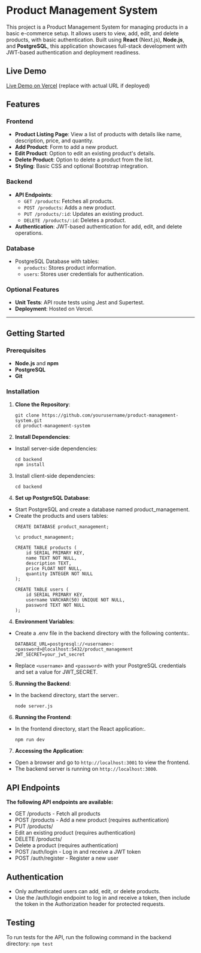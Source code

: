 # Product Management System

This project is a Product Management System for managing products in a basic e-commerce setup. It allows users to view, add, edit, and delete products, with basic authentication. Built using **React** (Next.js), **Node.js**, and **PostgreSQL**, this application showcases full-stack development with JWT-based authentication and deployment readiness.

## Live Demo

[Live Demo on Vercel](https://your-app-url.vercel.app) (replace with actual URL if deployed)

## Features

### Frontend
- **Product Listing Page**: View a list of products with details like name, description, price, and quantity.
- **Add Product**: Form to add a new product.
- **Edit Product**: Option to edit an existing product's details.
- **Delete Product**: Option to delete a product from the list.
- **Styling**: Basic CSS and optional Bootstrap integration.

### Backend
- **API Endpoints**:
  - `GET /products`: Fetches all products.
  - `POST /products`: Adds a new product.
  - `PUT /products/:id`: Updates an existing product.
  - `DELETE /products/:id`: Deletes a product.
- **Authentication**: JWT-based authentication for add, edit, and delete operations.

### Database
- PostgreSQL Database with tables:
  - `products`: Stores product information.
  - `users`: Stores user credentials for authentication.

### Optional Features
- **Unit Tests**: API route tests using Jest and Supertest.
- **Deployment**: Hosted on Vercel.

---

## Getting Started

### Prerequisites

- **Node.js** and **npm**
- **PostgreSQL**
- **Git**

### Installation

1. **Clone the Repository**:
   ```
   git clone https://github.com/yourusername/product-management-system.git
   cd product-management-system
   ```
2. **Install Dependencies**:
- Install server-side dependencies:
    ```
    cd backend
    npm install
    ```
3. Install client-side dependencies:
   ```
   cd backend
    ```
3. **Set up PostgreSQL Database**:
- Start PostgreSQL and create a database named product_management.
- Create the products and users tables:
    ```
    CREATE DATABASE product_management;

    \c product_management;

    CREATE TABLE products (
        id SERIAL PRIMARY KEY,
        name TEXT NOT NULL,
        description TEXT,
        price FLOAT NOT NULL,
        quantity INTEGER NOT NULL
    );

    CREATE TABLE users (
        id SERIAL PRIMARY KEY,
        username VARCHAR(50) UNIQUE NOT NULL,
        password TEXT NOT NULL
    );
    ```

4. **Environment Variables**:
- Create a .env file in the backend directory with the following contents:.
    ```
    DATABASE_URL=postgresql://<username>:<password>@localhost:5432/product_management
    JWT_SECRET=your_jwt_secret
    ```
- Replace ```<username>``` and ```<password>``` with your PostgreSQL credentials and set a value for JWT_SECRET.

5. **Running the Backend**:
- In the backend directory, start the server:.
    ```
    node server.js
    ```
6. **Running the Frontend**:
- In the frontend directory, start the React application:.
    ```
    npm run dev
    ```
7. **Accessing the Application**:
- Open a browser and go to ```http://localhost:3001``` to view the frontend.
- The backend server is running on ```http://localhost:3000```.

## API Endpoints
**The following API endpoints are available:**
- GET /products - Fetch all products
- POST /products - Add a new product (requires authentication)
- PUT /products/
- Edit an existing product (requires authentication)
- DELETE /products/
- Delete a product (requires authentication)
- POST /auth/login - Log in and receive a JWT token
- POST /auth/register - Register a new user

## Authentication
- Only authenticated users can add, edit, or delete products.
- Use the /auth/login endpoint to log in and receive a token, then include the token in the Authorization header for protected requests.

## Testing
To run tests for the API, run the following command in the backend directory:
    ```
    npm test
    ```
